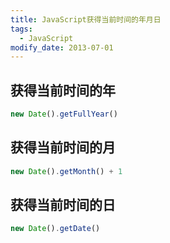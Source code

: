 ```yaml
---
title: JavaScript获得当前时间的年月日
tags: 
  - JavaScript
modify_date: 2013-07-01
---
```


## 获得当前时间的年

<!--more-->

```javascript
new Date().getFullYear()
```

## 获得当前时间的月

```javascript
new Date().getMonth() + 1
```

## 获得当前时间的日

```javascript
new Date().getDate()
```

